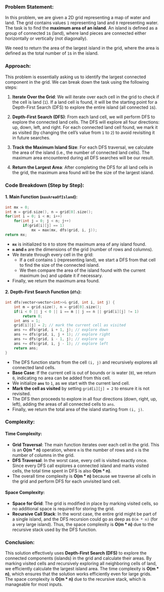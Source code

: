 ### Problem Statement:
In this problem, we are given a 2D grid representing a map of water and land. The grid contains values `1` representing land and `0` representing water. The task is to find the **maximum area of an island**. An island is defined as a group of connected `1`s (land), where land pieces are connected either horizontally or vertically (not diagonally).

We need to return the area of the largest island in the grid, where the area is defined as the total number of `1`s in the island.

### Approach:

This problem is essentially asking us to identify the largest connected component in the grid. We can break down the task using the following steps:

1. **Iterate Over the Grid**:
   We will iterate over each cell in the grid to check if the cell is land (`1`). If a land cell is found, it will be the starting point for a Depth-First Search (DFS) to explore the entire island (all connected `1`s).

2. **Depth-First Search (DFS)**:
   From each land cell, we will perform DFS to explore the connected land cells. The DFS will explore all four directions: up, down, left, and right. For each connected land cell found, we mark it as visited (by changing the cell’s value from `1` to `2`) to avoid revisiting it in future searches.

3. **Track the Maximum Island Size**:
   For each DFS traversal, we calculate the area of the island (i.e., the number of connected land cells). The maximum area encountered during all DFS searches will be our result.

4. **Return the Largest Area**:
   After completing the DFS for all land cells in the grid, the maximum area found will be the size of the largest island.

### Code Breakdown (Step by Step):

#### 1. **Main Function (`maxAreaOfIsland`)**:
```cpp
int mx = 0;
int m = grid.size(), n = grid[0].size();
for(int i = 0; i < m; i++)
    for(int j = 0; j < n; j++)
        if(grid[i][j] == 1)
            mx = max(mx, dfs(grid, i, j));
return mx;
```
- **`mx`** is initialized to `0` to store the maximum area of any island found.
- **`m` and `n`** are the dimensions of the grid (number of rows and columns).
- We iterate through every cell in the grid:
  - If a cell contains `1` (representing land), we start a DFS from that cell to find the size of the connected island.
  - We then compare the area of the island found with the current maximum (`mx`) and update it if necessary.
- Finally, we return the maximum area found.

#### 2. **Depth-First Search Function (`dfs`)**:
```cpp
int dfs(vector<vector<int>>& grid, int i, int j) {
    int m = grid.size(), n = grid[0].size();
    if(i < 0 || j < 0 || i == m || j == n || grid[i][j] != 1)
        return 0;
    int ans = 1;
    grid[i][j] = 2; // mark the current cell as visited
    ans += dfs(grid, i + 1, j); // explore down
    ans += dfs(grid, i, j + 1); // explore right
    ans += dfs(grid, i - 1, j); // explore up
    ans += dfs(grid, i, j - 1); // explore left
    return ans;
}
```
- The DFS function starts from the cell `(i, j)` and recursively explores all connected land cells.
- **Base Case**: If the current cell is out of bounds or is water (`0`), we return `0`, indicating no area can be added from this cell.
- We initialize **`ans`** to `1`, as we start with the current land cell.
- **Mark the cell as visited** by setting `grid[i][j] = 2` to ensure it is not revisited.
- The DFS then proceeds to explore in all four directions (down, right, up, left), adding the areas of all connected cells to `ans`.
- Finally, we return the total area of the island starting from `(i, j)`.

### Complexity:

#### Time Complexity:
- **Grid Traversal**: The main function iterates over each cell in the grid. This is an **O(m * n)** operation, where `m` is the number of rows and `n` is the number of columns in the grid.
- **DFS Traversal**: In the worst case, every cell is visited exactly once. Since every DFS call explores a connected island and marks visited cells, the total time spent in DFS is also **O(m * n)**.
- The overall time complexity is **O(m * n)** because we traverse all cells in the grid and perform DFS for each unvisited land cell.

#### Space Complexity:
- **Space for Grid**: The grid is modified in place by marking visited cells, so no additional space is required for storing the grid.
- **Recursive Call Stack**: In the worst case, the entire grid might be part of a single island, and the DFS recursion could go as deep as `O(m * n)` (for a very large island). Thus, the space complexity is **O(m * n)** due to the recursive stack used by the DFS function.

### Conclusion:
This solution effectively uses **Depth-First Search (DFS)** to explore the connected components (islands) in the grid and calculate their areas. By marking visited cells and recursively exploring all neighboring cells of land, we efficiently calculate the largest island area. The time complexity is **O(m * n)**, which ensures that the solution works efficiently even for large grids. The space complexity is **O(m * n)** due to the recursive stack, which is manageable for most inputs.